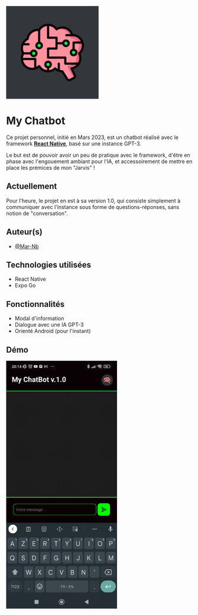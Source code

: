 <img src="assets/icon.png" width="250"/>

# My Chatbot

Ce projet personnel, initié en Mars 2023, est un chatbot réalisé avec le framework [**React Native**](https://reactnative.dev/), basé sur une instance GPT-3.

Le but est de pouvoir avoir un peu de pratique avec le framework, d'être en phase avec l'engouement ambiant pour l'IA, et accessoirement de mettre en place les prémices de mon "Jarvis" !

## Actuellement

Pour l'heure, le projet en est à sa version 1.0, qui consiste simplement à communiquer avec l'instance sous forme de questions-réponses, sans notion de "conversation".
## Auteur(s)

- [@Mar-Nb](https://github.com/Mar-Nb)


## Technologies utilisées

* React Native
* Expo Go


## Fonctionnalités

- Modal d'information
- Dialogue avec une IA GPT-3
- Orienté Android (pour l'instant)


## Démo

<img src="assets/demo.gif" width="300"/>

